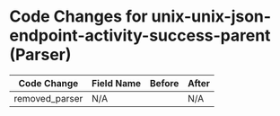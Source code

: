 # Code Changes for unix-unix-json-endpoint-activity-success-parent (Parser)

| Code Change | Field Name | Before | After |
|-------------|------------|--------|-------|
| removed_parser | N/A |  | N/A |